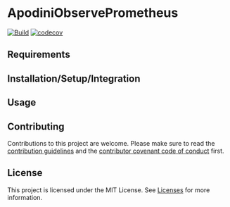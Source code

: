 <!--

This source file is part of the Apodini open source project

SPDX-FileCopyrightText: 2021 Paul Schmiedmayer and the project authors (see CONTRIBUTORS.md) <paul.schmiedmayer@tum.de>

SPDX-License-Identifier: MIT

-->

# ApodiniObservePrometheus

[![Build](https://github.com/Apodini/ApodiniObservePrometheus/actions/workflows/build.yml/badge.svg)](https://github.com/Apodini/ApodiniObservePrometheus/actions/workflows/build.yml)
[![codecov](https://codecov.io/gh/Apodini/ApodiniObservePrometheus/branch/develop/graph/badge.svg?token=5MMKMPO5NR)](https://codecov.io/gh/Apodini/ApodiniObservePrometheus)

## Requirements

## Installation/Setup/Integration

## Usage

## Contributing
Contributions to this project are welcome. Please make sure to read the [contribution guidelines](https://github.com/Apodini/.github/blob/main/CONTRIBUTING.md) and the [contributor covenant code of conduct](https://github.com/Apodini/.github/blob/main/CODE_OF_CONDUCT.md) first.

## License
This project is licensed under the MIT License. See [Licenses](https://github.com/Apodini/ApodiniObservePrometheus/tree/develop/LICENSES) for more information.

